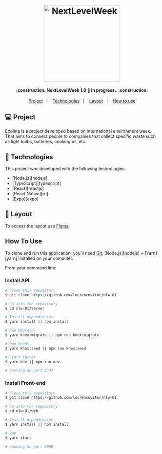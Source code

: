 <h1 align="center">
    <img alt="NextLevelWeek" title="#NextLevelWeek" src="https://camo.githubusercontent.com/e0e766d8a5d86a228386eb156c71fab863916686/68747470733a2f2f692e6962622e636f2f4b62707936684d2f6e65772e706e67" width="250px" />
</h1>

<h4 align="center"> 
	:construction: NextLevelWeek 1.0 🚀 In progress.. :construction:
</h4>

<p align="center">
  <a href="#-project">Project</a>&nbsp;&nbsp;&nbsp;|&nbsp;&nbsp;&nbsp;
  <a href="#rocket-Technologies">Technologies</a>&nbsp;&nbsp;&nbsp;|&nbsp;&nbsp;&nbsp;
  <a href="#-layout">Layout</a>&nbsp;&nbsp;&nbsp;|&nbsp;&nbsp;&nbsp;
  <a href="#how-to-use">How to use</a>
</p>

## 💻 Project

Ecoleta is a project developed based on international environment week. 
That aims to connect people to companies that collect specific waste such as light bulbs, batteries, cooking oil, etc.


## :rocket: Technologies

This project was developed with the following technologies:

- [Node.js][nodejs]
- [TypeScript][typescript]
- [React][reactjs]
- [React Native][rn]
- [Expo][expo]

## 🔖 Layout

To access the layout use [Figma](https://www.figma.com/file/1SxgOMojOB2zYT0Mdk28lB/).

## How To Use

To clone and run this application, you'll need [Git](https://git-scm.com), [Node.js][nodejs] + [Yarn][yarn] installed on your computer.

From your command line:

### Install API 

```bash
# Clone this repository
$ git clone https://github.com/lourencovitor/nlw-01

# Go into the repository
$ cd nlw-01/server

# Install dependencies
$ yarn install || npm install

# Run Migrates
$ yarn knex:migrate || npm run knex:migrate

# Run Seeds
$ yarn knex:seed || npm run knex:seed

# Start server
$ yarn dev || npm run dev

# running on port 3333
```

### Install Front-end

```bash
# Clone this repository
$ git clone https://github.com/lourencovitor/nlw-01

# Go into the repository
$ cd nlw-01/web

# Install dependencies
$ yarn install || npm install

# Run
$ yarn start

# running on port 3000


